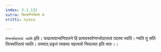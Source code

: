 ```yaml
---
index: 3.1.132
sutra: चित्याग्निचित्ये च
vritti: nyasa

---
```

`तेनान्तोदात्तत्वं भवति` इति। यत्प्रत्ययान्तनिपातने हि प्रत्ययस्वरेणान्तोदात्तत्वं पदस्य भवति। ण्यति तु सति तित्स्वरितत्वं भवति। तस्मात् प्रकृतं त्यक्त्वा यप्रत्ययो निपात्यत इति भावः।।